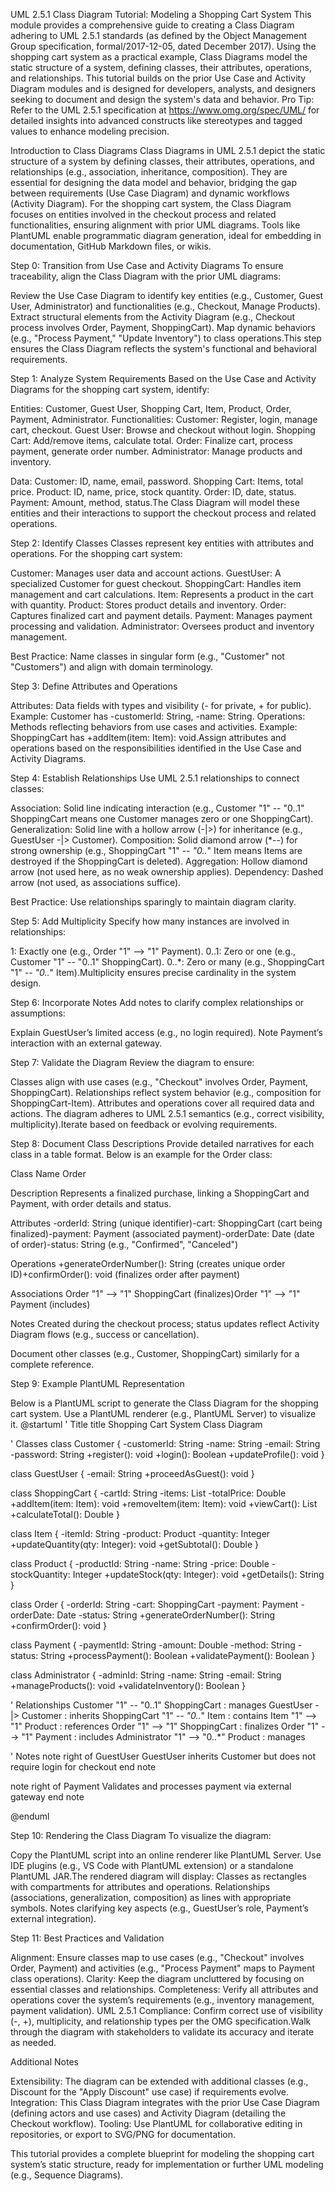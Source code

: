 UML 2.5.1 Class Diagram Tutorial: Modeling a Shopping Cart System
This module provides a comprehensive guide to creating a Class Diagram adhering to UML 2.5.1 standards (as defined by the Object Management Group specification, formal/2017-12-05, dated December 2017). Using the shopping cart system as a practical example, Class Diagrams model the static structure of a system, defining classes, their attributes, operations, and relationships. This tutorial builds on the prior Use Case and Activity Diagram modules and is designed for developers, analysts, and designers seeking to document and design the system's data and behavior.
Pro Tip: Refer to the UML 2.5.1 specification at https://www.omg.org/spec/UML/ for detailed insights into advanced constructs like stereotypes and tagged values to enhance modeling precision.

Introduction to Class Diagrams
Class Diagrams in UML 2.5.1 depict the static structure of a system by defining classes, their attributes, operations, and relationships (e.g., association, inheritance, composition). They are essential for designing the data model and behavior, bridging the gap between requirements (Use Case Diagram) and dynamic workflows (Activity Diagram). For the shopping cart system, the Class Diagram focuses on entities involved in the checkout process and related functionalities, ensuring alignment with prior UML diagrams.
Tools like PlantUML enable programmatic diagram generation, ideal for embedding in documentation, GitHub Markdown files, or wikis.

Step 0: Transition from Use Case and Activity Diagrams
To ensure traceability, align the Class Diagram with the prior UML diagrams:

Review the Use Case Diagram to identify key entities (e.g., Customer, Guest User, Administrator) and functionalities (e.g., Checkout, Manage Products).
Extract structural elements from the Activity Diagram (e.g., Checkout process involves Order, Payment, ShoppingCart).
Map dynamic behaviors (e.g., "Process Payment," "Update Inventory") to class operations.This step ensures the Class Diagram reflects the system's functional and behavioral requirements.


Step 1: Analyze System Requirements
Based on the Use Case and Activity Diagrams for the shopping cart system, identify:

Entities: Customer, Guest User, Shopping Cart, Item, Product, Order, Payment, Administrator.
Functionalities:
Customer: Register, login, manage cart, checkout.
Guest User: Browse and checkout without login.
Shopping Cart: Add/remove items, calculate total.
Order: Finalize cart, process payment, generate order number.
Administrator: Manage products and inventory.


Data:
Customer: ID, name, email, password.
Shopping Cart: Items, total price.
Product: ID, name, price, stock quantity.
Order: ID, date, status.
Payment: Amount, method, status.The Class Diagram will model these entities and their interactions to support the checkout process and related operations.




Step 2: Identify Classes
Classes represent key entities with attributes and operations. For the shopping cart system:

Customer: Manages user data and account actions.
GuestUser: A specialized Customer for guest checkout.
ShoppingCart: Handles item management and cart calculations.
Item: Represents a product in the cart with quantity.
Product: Stores product details and inventory.
Order: Captures finalized cart and payment details.
Payment: Manages payment processing and validation.
Administrator: Oversees product and inventory management.

Best Practice: Name classes in singular form (e.g., "Customer" not "Customers") and align with domain terminology.

Step 3: Define Attributes and Operations

Attributes: Data fields with types and visibility (- for private, + for public). Example: Customer has -customerId: String, -name: String.
Operations: Methods reflecting behaviors from use cases and activities. Example: ShoppingCart has +addItem(item: Item): void.Assign attributes and operations based on the responsibilities identified in the Use Case and Activity Diagrams.


Step 4: Establish Relationships
Use UML 2.5.1 relationships to connect classes:

Association: Solid line indicating interaction (e.g., Customer "1" -- "0..1" ShoppingCart means one Customer manages zero or one ShoppingCart).
Generalization: Solid line with a hollow arrow (-|>) for inheritance (e.g., GuestUser -|> Customer).
Composition: Solid diamond arrow (*--) for strong ownership (e.g., ShoppingCart "1" *-- "0..*" Item means Items are destroyed if the ShoppingCart is deleted).
Aggregation: Hollow diamond arrow (not used here, as no weak ownership applies).
Dependency: Dashed arrow (not used, as associations suffice).

Best Practice: Use relationships sparingly to maintain diagram clarity.

Step 5: Add Multiplicity
Specify how many instances are involved in relationships:

1: Exactly one (e.g., Order "1" --> "1" Payment).
0..1: Zero or one (e.g., Customer "1" -- "0..1" ShoppingCart).
0..*: Zero or many (e.g., ShoppingCart "1" *-- "0..*" Item).Multiplicity ensures precise cardinality in the system design.


Step 6: Incorporate Notes
Add notes to clarify complex relationships or assumptions:

Explain GuestUser’s limited access (e.g., no login required).
Note Payment’s interaction with an external gateway.


Step 7: Validate the Diagram
Review the diagram to ensure:

Classes align with use cases (e.g., "Checkout" involves Order, Payment, ShoppingCart).
Relationships reflect system behavior (e.g., composition for ShoppingCart-Item).
Attributes and operations cover all required data and actions.
The diagram adheres to UML 2.5.1 semantics (e.g., correct visibility, multiplicity).Iterate based on feedback or evolving requirements.


Step 8: Document Class Descriptions
Provide detailed narratives for each class in a table format. Below is an example for the Order class:



Class Name
Order



Description
Represents a finalized purchase, linking a ShoppingCart and Payment, with order details and status.


Attributes
-orderId: String (unique identifier)-cart: ShoppingCart (cart being finalized)-payment: Payment (associated payment)-orderDate: Date (date of order)-status: String (e.g., "Confirmed", "Canceled")


Operations
+generateOrderNumber(): String (creates unique order ID)+confirmOrder(): void (finalizes order after payment)


Associations
Order "1" --> "1" ShoppingCart (finalizes)Order "1" --> "1" Payment (includes)


Notes
Created during the checkout process; status updates reflect Activity Diagram flows (e.g., success or cancellation).


Document other classes (e.g., Customer, ShoppingCart) similarly for a complete reference.

Step 9: Example PlantUML Representation

Below is a PlantUML script to generate the Class Diagram for the shopping cart system. Use a PlantUML renderer (e.g., PlantUML Server) to visualize it.
@startuml
' Title
title Shopping Cart System Class Diagram

' Classes
class Customer {
  -customerId: String
  -name: String
  -email: String
  -password: String
  +register(): void
  +login(): Boolean
  +updateProfile(): void
}

class GuestUser {
  -email: String
  +proceedAsGuest(): void
}

class ShoppingCart {
  -cartId: String
  -items: List<Item>
  -totalPrice: Double
  +addItem(item: Item): void
  +removeItem(item: Item): void
  +viewCart(): List<Item>
  +calculateTotal(): Double
}

class Item {
  -itemId: String
  -product: Product
  -quantity: Integer
  +updateQuantity(qty: Integer): void
  +getSubtotal(): Double
}

class Product {
  -productId: String
  -name: String
  -price: Double
  -stockQuantity: Integer
  +updateStock(qty: Integer): void
  +getDetails(): String
}

class Order {
  -orderId: String
  -cart: ShoppingCart
  -payment: Payment
  -orderDate: Date
  -status: String
  +generateOrderNumber(): String
  +confirmOrder(): void
}

class Payment {
  -paymentId: String
  -amount: Double
  -method: String
  -status: String
  +processPayment(): Boolean
  +validatePayment(): Boolean
}

class Administrator {
  -adminId: String
  -name: String
  -email: String
  +manageProducts(): void
  +validateInventory(): Boolean
}

' Relationships
Customer "1" -- "0..1" ShoppingCart : manages
GuestUser -|> Customer : inherits
ShoppingCart "1" *-- "0..*" Item : contains
Item "1" --> "1" Product : references
Order "1" --> "1" ShoppingCart : finalizes
Order "1" --> "1" Payment : includes
Administrator "1" --> "0..*" Product : manages

' Notes
note right of GuestUser
  GuestUser inherits Customer but
  does not require login for checkout
end note

note right of Payment
  Validates and processes payment
  via external gateway
end note

@enduml


Step 10: Rendering the Class Diagram
To visualize the diagram:

Copy the PlantUML script into an online renderer like PlantUML Server.
Use IDE plugins (e.g., VS Code with PlantUML extension) or a standalone PlantUML JAR.The rendered diagram will display:
Classes as rectangles with compartments for attributes and operations.
Relationships (associations, generalization, composition) as lines with appropriate symbols.
Notes clarifying key aspects (e.g., GuestUser’s role, Payment’s external integration).


Step 11: Best Practices and Validation

Alignment: Ensure classes map to use cases (e.g., "Checkout" involves Order, Payment) and activities (e.g., "Process Payment" maps to Payment class operations).
Clarity: Keep the diagram uncluttered by focusing on essential classes and relationships.
Completeness: Verify all attributes and operations cover the system’s requirements (e.g., inventory management, payment validation).
UML 2.5.1 Compliance: Confirm correct use of visibility (-, +), multiplicity, and relationship types per the OMG specification.Walk through the diagram with stakeholders to validate its accuracy and iterate as needed.


Additional Notes

Extensibility: The diagram can be extended with additional classes (e.g., Discount for the "Apply Discount" use case) if requirements evolve.
Integration: This Class Diagram integrates with the prior Use Case Diagram (defining actors and use cases) and Activity Diagram (detailing the Checkout workflow).
Tooling: Use PlantUML for collaborative editing in repositories, or export to SVG/PNG for documentation.

This tutorial provides a complete blueprint for modeling the shopping cart system’s static structure, ready for implementation or further UML modeling (e.g., Sequence Diagrams).
